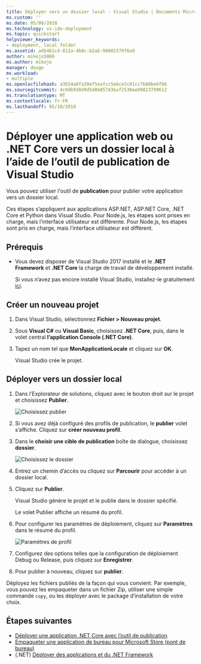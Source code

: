```yaml
---
title: Déployer vers un dossier local - Visual Studio | Documents Microsoft
ms.custom: ''
ms.date: 05/08/2018
ms.technology: vs-ide-deployment
ms.topic: quickstart
helpviewer_keywords:
- deployment, local folder
ms.assetid: adb461c4-812a-4b8c-b2ab-96002379f6a9
author: mikejo5000
ms.author: mikejo
manager: douge
ms.workload:
- multiple
ms.openlocfilehash: a3b54a8fa30ef5eafcc5ebce5c81cc7b80be6fb6
ms.sourcegitcommit: 4c0db930d9d5d8b857d3baf2530ae89823799612
ms.translationtype: MT
ms.contentlocale: fr-FR
ms.lasthandoff: 05/10/2018
---
```

# <a name="deploy-a-web-app-or-net-core-app-to-a-local-folder-using-the-visual-studio-publish-tool"></a>Déployer une application web ou .NET Core vers un dossier local à l’aide de l’outil de publication de Visual Studio

Vous pouvez utiliser l'outil de **publication** pour publier votre application vers un dossier local.  

Ces étapes s’appliquent aux applications ASP.NET, ASP.NET Core, .NET Core et Python dans Visual Studio. Pour Node.js, les étapes sont prises en charge, mais l’interface utilisateur est différente. Pour Node.js, les étapes sont pris en charge, mais l’interface utilisateur est différent.

## <a name="prerequisites"></a>Prérequis

* Vous devez disposer de Visual Studio 2017 installé et le **.NET Framework** et **.NET Core** la charge de travail de développement installé.

    Si vous n’avez pas encore installé Visual Studio, installez-le gratuitement [ici](http://www.visualstudio.com).

## <a name="create-a-new-project"></a>Créer un nouveau projet 

1. Dans Visual Studio, sélectionnez **Fichier > Nouveau projet**.

1. Sous **Visual C#** ou **Visual Basic**, choisissez **.NET Core**, puis, dans le volet central **l’application Console (.NET Core)**.

1. Tapez un nom tel que **MonApplicationLocale** et cliquez sur **OK**.

    Visual Studio crée le projet.

## <a name="deploy-to-a-local-folder"></a>Déployer vers un dossier local

1. Dans l’Explorateur de solutions, cliquez avec le bouton droit sur le projet et choisissez **Publier**.

    ![Choisissez publier](../deployment/media/quickstart-publish.png "choisissez Publier")

1. Si vous avez déjà configuré des profils de publication, le **publier** volet s’affiche. Cliquez sur **créer nouveau profil**.

1. Dans le **choisir une cible de publication** boîte de dialogue, choisissez **dossier**.

    ![Choisissez le dossier](../deployment/media/quickstart-publish-folder.png "dossier")

1. Entrez un chemin d’accès ou cliquez sur **Parcourir** pour accéder à un dossier local.

1. Cliquez sur **Publier**.

    Visual Studio génère le projet et le publie dans le dossier spécifié.

    Le volet Publier affiche un résumé du profil.

1. Pour configurer les paramètres de déploiement, cliquez sur **Paramètres** dans le résumé du profil.

    ![Paramètres de profil](../deployment/media/quickstart-profile-settings.png "paramètres de profil") 

1. Configurez des options telles que la configuration de déploiement Debug ou Release, puis cliquez sur **Enregistrer**.

1. Pour publier à nouveau, cliquez sur **publier**.

Déployez les fichiers publiés de la façon qui vous convient. Par exemple, vous pouvez les empaqueter dans un fichier Zip, utiliser une simple commande `copy`, ou les déployer avec le package d’installation de votre choix.

## <a name="next-steps"></a>Étapes suivantes

- [Déployer une application .NET Core avec l’outil de publication](/dotnet/core/deploying/deploy-with-vs)
- [Empaqueter une application de bureau pour Microsoft Store (pont de bureau)](/windows/uwp/porting/desktop-to-uwp-packaging-dot-net)
- (.NET) [Déployer des applications et du .NET Framework](/dotnet/framework/deployment/)
